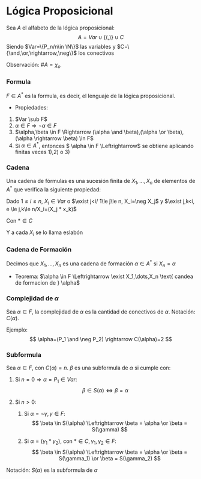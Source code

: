 # Lógica Proposicional

Sea $A$ el alfabeto de la lógica proposicional:
$$
A=Var \cup \{(,)\} \cup C
$$
Siendo $Var=\{P_n/n\in \N\}$ las variables y $C=\{\and,\or,\rightarrow,\neg\}$ los conectivos

Observación: $\#A=\chi_o$

### Formula

$F\in A^*$ es la formula, es decir, el lenguaje de la lógica proposicional. 

-  Propiedades:
  1. $Var \sub F$
  2. $\alpha \in F \Rightarrow \neg \alpha \in F$
  3. $\alpha,\beta \in F \Rightarrow (\alpha \and \beta),(\alpha \or \beta),(\alpha \rightarrow \beta) \in F$
  4. Si $\alpha \in A^*$, entonces $ \alpha \in F \Leftrightarrow$ se obtiene aplicando finitas veces 1),2) o 3)

### Cadena

Una cadena de fórmulas es una sucesión finita de $X_1,\dots,X_n$ de elementos de $A^*$ que verifica la siguiente propiedad:

Dado $1 \le i \le n$, $X_i\in Var$ o $\exist j<i/ 1\le j\le n, X_i=\neg X_j$ y $\exist j,k<i, e \le j,k\le n/X_i=(X_j * x_k)$

Con $* \in C$

Y a cada $X_i$ se lo llama eslabón

### Cadena de Formación

Decimos que $X_1,\dots,X_n$ es una cadena de formación $\alpha \in A^*$ si $X_n = \alpha$

- Teorema: $\alpha \in F \Leftrightarrow \exist X_1,\dots,X_n \text{ candea de formacion de } \alpha$ 

### Complejidad de $\alpha$

Sea $\alpha \in F$, la complejidad de $\alpha$ es la cantidad de conectivos de $\alpha$. Notación: $C(\alpha)$.

Ejemplo:
$$
\alpha=(P_1 \and \neg P_2) \rightarrow C(\alpha)=2
$$

### Subformula

Sea $\alpha \in F$, con $C(\alpha)=n$. $\beta$ es una subformula de $\alpha$ si cumple con:

1. Si $n=0 \Rightarrow \alpha = P_1 \in Var$:
   $$
   \beta \in S(\alpha) \Leftrightarrow \beta = \alpha
   $$

2. Si $n>0$:

   1. Si $\alpha=\neg \gamma, \gamma \in F$:
      $$
      \beta \in S(\alpha) \Leftrightarrow \beta = \alpha \or \beta = S(\gamma)
      $$

   2. Si $\alpha=(\gamma_1 * \gamma_2)$, con $* \in C, \gamma_1,\gamma_2 \in F$:
      $$
      \beta \in S(\alpha) \Leftrightarrow \beta = \alpha \or \beta = S(\gamma_1) \or \beta = S(\gamma_2)
      $$

Notación: $S(\alpha)$ es la subformula de $\alpha$ 